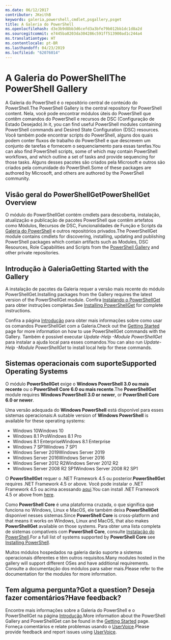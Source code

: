 ```yaml
---
ms.date: 06/12/2017
contributor: JKeithB
keywords: galeria,powershell,cmdlet,psgallery,psget
title: A Galeria do PowerShell
ms.openlocfilehash: d3e3b9d8bb3d6cefd3a3bfe79b012bb1dc1d8a2d
ms.sourcegitcommit: e7445ba8203da304286c591ff513900ad1c244a4
ms.translationtype: HT
ms.contentlocale: pt-BR
ms.lasthandoff: 04/23/2019
ms.locfileid: "62076014"
---
```

# <a name="the-powershell-gallery"></a><span data-ttu-id="889ee-103">A Galeria do PowerShell</span><span class="sxs-lookup"><span data-stu-id="889ee-103">The PowerShell Gallery</span></span>

<span data-ttu-id="889ee-104">A Galeria do PowerShell é o repositório central de conteúdo do PowerShell.</span><span class="sxs-lookup"><span data-stu-id="889ee-104">The PowerShell Gallery is the central repository for PowerShell content.</span></span> <span data-ttu-id="889ee-105">Nela, você pode encontrar módulos úteis do PowerShell que contêm comandos do PowerShell e recursos de DSC (Configuração de Estado Desejado).</span><span class="sxs-lookup"><span data-stu-id="889ee-105">In it, you can find useful PowerShell modules containing PowerShell commands and Desired State Configuration (DSC) resources.</span></span>
<span data-ttu-id="889ee-106">Você também pode encontrar scripts do PowerShell, alguns dos quais podem conter fluxos de trabalho do PowerShell e que descrevem um conjunto de tarefas e fornecem o sequenciamento para essas tarefas.</span><span class="sxs-lookup"><span data-stu-id="889ee-106">You can also find PowerShell scripts, some of which may contain PowerShell workflows, and which outline a set of tasks and provide sequencing for those tasks.</span></span> <span data-ttu-id="889ee-107">Alguns desses pacotes são criados pela Microsoft e outros são criados pela comunidade do PowerShell.</span><span class="sxs-lookup"><span data-stu-id="889ee-107">Some of these packages are authored by Microsoft, and others are authored by the PowerShell community.</span></span>

## <a name="powershellget-overview"></a><span data-ttu-id="889ee-108">Visão geral do PowerShellGet</span><span class="sxs-lookup"><span data-stu-id="889ee-108">PowerShellGet Overview</span></span>

<span data-ttu-id="889ee-109">O módulo do PowerShellGet contém cmdlets para descoberta, instalação, atualização e publicação de pacotes PowerShell que contêm artefatos como Módulos, Recursos de DSC, Funcionalidades de Função e Scripts da [Galeria do PowerShell](https://www.PowerShellGallery.com) e outros repositórios privados.</span><span class="sxs-lookup"><span data-stu-id="889ee-109">The PowerShellGet module contains cmdlets for discovering, installing, updating and publishing PowerShell packages which contain artifacts such as Modules, DSC Resources, Role Capabilities and Scripts from the [PowerShell Gallery](https://www.PowerShellGallery.com) and other private repositories.</span></span>

## <a name="getting-started-with-the-gallery"></a><span data-ttu-id="889ee-110">Introdução à Galeria</span><span class="sxs-lookup"><span data-stu-id="889ee-110">Getting Started with the Gallery</span></span>

<span data-ttu-id="889ee-111">A instalação de pacotes da Galeria requer a versão mais recente do módulo PowerShellGet.</span><span class="sxs-lookup"><span data-stu-id="889ee-111">Installing packages from the Gallery requires the latest version of the PowerShellGet module.</span></span>
<span data-ttu-id="889ee-112">Confira [Instalando o PowerShellGet](installing-psget.md) para obter instruções completas.</span><span class="sxs-lookup"><span data-stu-id="889ee-112">See [Installing PowerShellGet](installing-psget.md) for complete instructions.</span></span>

<span data-ttu-id="889ee-113">Confira a página [Introdução](getting-started.md) para obter mais informações sobre como usar os comandos PowerShellGet com a Galeria.</span><span class="sxs-lookup"><span data-stu-id="889ee-113">Check out the [Getting Started](getting-started.md) page for more information on how to use PowerShellGet commands with the Gallery.</span></span> <span data-ttu-id="889ee-114">Também é possível executar *Update-Help -Module PowerShellGet* para instalar a ajuda local para esses comandos.</span><span class="sxs-lookup"><span data-stu-id="889ee-114">You can also run *Update-Help -Module PowerShellGet* to install local help for these commands.</span></span>

## <a name="supported-operating-systems"></a><span data-ttu-id="889ee-115">Sistemas operacionais com suporte</span><span class="sxs-lookup"><span data-stu-id="889ee-115">Supported Operating Systems</span></span>

<span data-ttu-id="889ee-116">O módulo **PowerShellGet** exige o **Windows PowerShell 3.0 ou mais recente** ou o **PowerShell Core 6.0 ou mais recente**.</span><span class="sxs-lookup"><span data-stu-id="889ee-116">The **PowerShellGet** module requires **Windows PowerShell 3.0 or newer**, or **PowerShell Core 6.0 or newer**.</span></span>

<span data-ttu-id="889ee-117">Uma versão adequada do **Windows PowerShell** está disponível para esses sistemas operacionais:</span><span class="sxs-lookup"><span data-stu-id="889ee-117">A suitable version of **Windows PowerShell** is available for these operating systems:</span></span>

- <span data-ttu-id="889ee-118">Windows 10</span><span class="sxs-lookup"><span data-stu-id="889ee-118">Windows 10</span></span>
- <span data-ttu-id="889ee-119">Windows 8.1 Pro</span><span class="sxs-lookup"><span data-stu-id="889ee-119">Windows 8.1 Pro</span></span>
- <span data-ttu-id="889ee-120">Windows 8.1 Enterprise</span><span class="sxs-lookup"><span data-stu-id="889ee-120">Windows 8.1 Enterprise</span></span>
- <span data-ttu-id="889ee-121">Windows 7 SP1</span><span class="sxs-lookup"><span data-stu-id="889ee-121">Windows 7 SP1</span></span>
- <span data-ttu-id="889ee-122">Windows Server 2019</span><span class="sxs-lookup"><span data-stu-id="889ee-122">Windows Server 2019</span></span>
- <span data-ttu-id="889ee-123">Windows Server 2016</span><span class="sxs-lookup"><span data-stu-id="889ee-123">Windows Server 2016</span></span>
- <span data-ttu-id="889ee-124">Windows Server 2012 R2</span><span class="sxs-lookup"><span data-stu-id="889ee-124">Windows Server 2012 R2</span></span>
- <span data-ttu-id="889ee-125">Windows Server 2008 R2 SP1</span><span class="sxs-lookup"><span data-stu-id="889ee-125">Windows Server 2008 R2 SP1</span></span>

<span data-ttu-id="889ee-126">O **PowerShellGet** requer o .NET Framework 4.5 ou posterior.</span><span class="sxs-lookup"><span data-stu-id="889ee-126">**PowerShellGet** requires .NET Framework 4.5 or above.</span></span> <span data-ttu-id="889ee-127">Você pode instalar o .NET Framework 4.5 ou acima acessando [aqui](https://msdn.microsoft.com/library/5a4x27ek.aspx).</span><span class="sxs-lookup"><span data-stu-id="889ee-127">You can install .NET Framework 4.5 or above from [here](https://msdn.microsoft.com/library/5a4x27ek.aspx).</span></span>

<span data-ttu-id="889ee-128">Como **PowerShell Core** é uma plataforma cruzada, o que significa que funciona no Windows, Linux e MacOS, ele também deixa **PowerShellGet** disponível nesses sistemas.</span><span class="sxs-lookup"><span data-stu-id="889ee-128">Since **PowerShell Core** is cross-platform and that means it works on Windows, Linux and MacOS, that also makes **PowerShellGet** available on those systems.</span></span> <span data-ttu-id="889ee-129">Para obter uma lista completa de sistemas compatíveis com **PowerShell Core**, consulte [Instalação do PowerShell](/powershell/scripting/setup/installing-powershell).</span><span class="sxs-lookup"><span data-stu-id="889ee-129">For a full list of systems supported by **PowerShell Core** see [Installing PowerShell](/powershell/scripting/setup/installing-powershell).</span></span>

<span data-ttu-id="889ee-130">Muitos módulos hospedados na galeria darão suporte a sistemas operacionais diferentes e têm outros requisitos.</span><span class="sxs-lookup"><span data-stu-id="889ee-130">Many modules hosted in the gallery will support different OSes and have additional requirements.</span></span> <span data-ttu-id="889ee-131">Consulte a documentação dos módulos para saber mais.</span><span class="sxs-lookup"><span data-stu-id="889ee-131">Please refer to the documentation for the modules for more information.</span></span>

## <a name="got-a-question-have-feedback"></a><span data-ttu-id="889ee-132">Tem alguma pergunta?</span><span class="sxs-lookup"><span data-stu-id="889ee-132">Got a question?</span></span> <span data-ttu-id="889ee-133">Deseja fazer comentários?</span><span class="sxs-lookup"><span data-stu-id="889ee-133">Have feedback?</span></span>

<span data-ttu-id="889ee-134">Encontre mais informações sobre a Galeria do PowerShell e o PowerShellGet na página [Introdução](getting-started.md).</span><span class="sxs-lookup"><span data-stu-id="889ee-134">More information about the PowerShell Gallery and PowerShellGet can be found in the [Getting Started](getting-started.md) page.</span></span> <span data-ttu-id="889ee-135">Forneça comentários e relate problemas usando o [UserVoice](http://windowsserver.uservoice.com/forums/301869-powershell).</span><span class="sxs-lookup"><span data-stu-id="889ee-135">Please provide feedback and report issues using [UserVoice](http://windowsserver.uservoice.com/forums/301869-powershell).</span></span>
